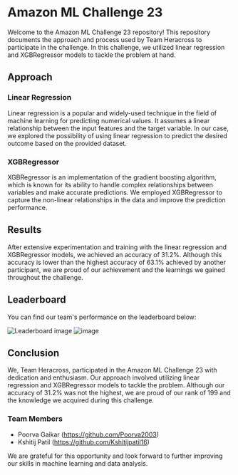# Amazon ML Challenge 23

Welcome to the Amazon ML Challenge 23 repository! This repository documents the approach and process used by Team Heracross to participate in the challenge. In this challenge, we utilized linear regression and XGBRegressor models to tackle the problem at hand.

## Approach

### Linear Regression
Linear regression is a popular and widely-used technique in the field of machine learning for predicting numerical values. It assumes a linear relationship between the input features and the target variable. In our case, we explored the possibility of using linear regression to predict the desired outcome based on the provided dataset.

### XGBRegressor
XGBRegressor is an implementation of the gradient boosting algorithm, which is known for its ability to handle complex relationships between variables and make accurate predictions. We employed XGBRegressor to capture the non-linear relationships in the data and improve the prediction performance.

## Results

After extensive experimentation and training with the linear regression and XGBRegressor models, we achieved an accuracy of 31.2%. Although this accuracy is lower than the highest accuracy of 63.1% achieved by another participant, we are proud of our achievement and the learnings we gained throughout the challenge.

## Leaderboard

You can find our team's performance on the leaderboard below:

![Leaderboard image](https://github.com/Kshitijpatil16/Amazon-ML-Challenge-2023/assets/104309685/3763644b-7898-41ce-bbf6-86e13f56c6e5)
![image](https://github.com/Kshitijpatil16/Amazon-ML-Challenge-2023/assets/104309685/ec0ab33a-3608-4d8d-8eb9-8d737d384994)
## Conclusion

We, Team Heracross, participated in the Amazon ML Challenge 23 with dedication and enthusiasm. Our approach involved utilizing linear regression and XGBRegressor models to tackle the problem. Although our accuracy of 31.2% was not the highest, we are proud of our rank of 199 and the knowledge we acquired during this challenge.

### Team Members

- Poorva Gaikar (https://github.com/Poorva2003)
- Kshitij Patil (https://github.com/Kshitijpatil16)

We are grateful for this opportunity and look forward to further improving our skills in machine learning and data analysis.

